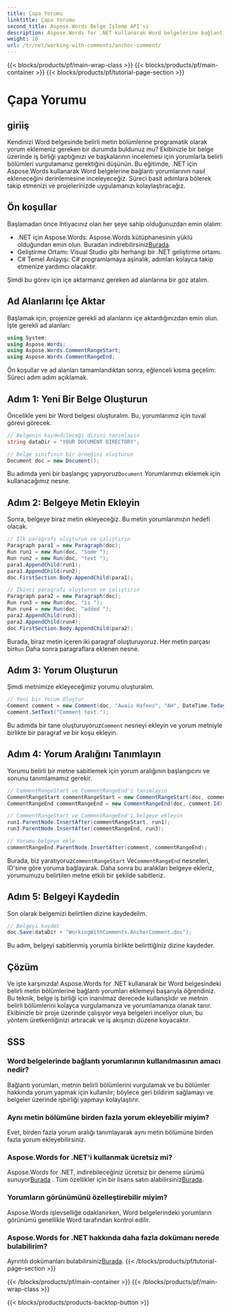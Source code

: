 ```yaml
---
title: Çapa Yorumu
linktitle: Çapa Yorumu
second_title: Aspose.Words Belge İşleme API'si
description: Aspose.Words for .NET kullanarak Word belgelerine bağlantı yorumlarının nasıl ekleneceğini öğrenin. Verimli belge işbirliği için adım adım kılavuzumuzu izleyin.
weight: 10
url: /tr/net/working-with-comments/anchor-comment/
---
```


{{< blocks/products/pf/main-wrap-class >}}
{{< blocks/products/pf/main-container >}}
{{< blocks/products/pf/tutorial-page-section >}}

# Çapa Yorumu

## giriiş

Kendinizi Word belgesinde belirli metin bölümlerine programatik olarak yorum eklemeniz gereken bir durumda buldunuz mu? Ekibinizle bir belge üzerinde iş birliği yaptığınızı ve başkalarının incelemesi için yorumlarla belirli bölümleri vurgulamanız gerektiğini düşünün. Bu eğitimde, .NET için Aspose.Words kullanarak Word belgelerine bağlantı yorumlarının nasıl ekleneceğini derinlemesine inceleyeceğiz. Süreci basit adımlara bölerek takip etmenizi ve projelerinizde uygulamanızı kolaylaştıracağız.

## Ön koşullar

Başlamadan önce ihtiyacınız olan her şeye sahip olduğunuzdan emin olalım:

-  .NET için Aspose.Words: Aspose.Words kütüphanesinin yüklü olduğundan emin olun. Buradan indirebilirsiniz[Burada](https://releases.aspose.com/words/net/).
- Geliştirme Ortamı: Visual Studio gibi herhangi bir .NET geliştirme ortamı.
- C# Temel Anlayışı: C# programlamaya aşinalık, adımları kolayca takip etmenize yardımcı olacaktır.

Şimdi bu görev için içe aktarmanız gereken ad alanlarına bir göz atalım.

## Ad Alanlarını İçe Aktar

Başlamak için, projenize gerekli ad alanlarını içe aktardığınızdan emin olun. İşte gerekli ad alanları:

```csharp
using System;
using Aspose.Words;
using Aspose.Words.CommentRangeStart;
using Aspose.Words.CommentRangeEnd;
```

Ön koşullar ve ad alanları tamamlandıktan sonra, eğlenceli kısma geçelim: Süreci adım adım açıklamak.

## Adım 1: Yeni Bir Belge Oluşturun

Öncelikle yeni bir Word belgesi oluşturalım. Bu, yorumlarımız için tuval görevi görecek.

```csharp
// Belgenin kaydedileceği dizini tanımlayın
string dataDir = "YOUR DOCUMENT DIRECTORY";        

// Belge sınıfının bir örneğini oluşturun
Document doc = new Document();
```

 Bu adımda yeni bir başlangıç yapıyoruz`Document` Yorumlarımızı eklemek için kullanacağımız nesne.

## Adım 2: Belgeye Metin Ekleyin

Sonra, belgeye biraz metin ekleyeceğiz. Bu metin yorumlarımızın hedefi olacak.

```csharp
// İlk paragrafı oluşturun ve çalıştırın
Paragraph para1 = new Paragraph(doc);
Run run1 = new Run(doc, "Some ");
Run run2 = new Run(doc, "text ");
para1.AppendChild(run1);
para1.AppendChild(run2);
doc.FirstSection.Body.AppendChild(para1);

// İkinci paragrafı oluşturun ve çalıştırın
Paragraph para2 = new Paragraph(doc);
Run run3 = new Run(doc, "is ");
Run run4 = new Run(doc, "added ");
para2.AppendChild(run3);
para2.AppendChild(run4);
doc.FirstSection.Body.AppendChild(para2);
```

 Burada, biraz metin içeren iki paragraf oluşturuyoruz. Her metin parçası bir`Run` Daha sonra paragraflara eklenen nesne.

## Adım 3: Yorum Oluşturun

Şimdi metnimize ekleyeceğimiz yorumu oluşturalım.

```csharp
// Yeni bir Yorum Oluştur
Comment comment = new Comment(doc, "Awais Hafeez", "AH", DateTime.Today);
comment.SetText("Comment text.");
```

 Bu adımda bir tane oluşturuyoruz`Comment` nesneyi ekleyin ve yorum metniyle birlikte bir paragraf ve bir koşu ekleyin.

## Adım 4: Yorum Aralığını Tanımlayın

Yorumu belirli bir metne sabitlemek için yorum aralığının başlangıcını ve sonunu tanımlamamız gerekir.

```csharp
// CommentRangeStart ve CommentRangeEnd'i tanımlayın
CommentRangeStart commentRangeStart = new CommentRangeStart(doc, comment.Id);
CommentRangeEnd commentRangeEnd = new CommentRangeEnd(doc, comment.Id);

// CommentRangeStart ve CommentRangeEnd'i belgeye ekleyin
run1.ParentNode.InsertAfter(commentRangeStart, run1);
run3.ParentNode.InsertAfter(commentRangeEnd, run3);

// Yorumu belgeye ekle
commentRangeEnd.ParentNode.InsertAfter(comment, commentRangeEnd);
```

 Burada, biz yaratıyoruz`CommentRangeStart` Ve`CommentRangeEnd` nesneleri, ID'sine göre yoruma bağlayarak. Daha sonra bu aralıkları belgeye ekleriz, yorumumuzu belirtilen metne etkili bir şekilde sabitleriz.

## Adım 5: Belgeyi Kaydedin

Son olarak belgemizi belirtilen dizine kaydedelim.

```csharp
// Belgeyi kaydet
doc.Save(dataDir + "WorkingWithComments.AnchorComment.doc");
```

Bu adım, belgeyi sabitlenmiş yorumla birlikte belirttiğiniz dizine kaydeder.

## Çözüm

Ve işte karşınızda! Aspose.Words for .NET kullanarak bir Word belgesindeki belirli metin bölümlerine bağlantı yorumları eklemeyi başarıyla öğrendiniz. Bu teknik, belge iş birliği için inanılmaz derecede kullanışlıdır ve metnin belirli bölümlerini kolayca vurgulamanıza ve yorumlamanıza olanak tanır. Ekibinizle bir proje üzerinde çalışıyor veya belgeleri inceliyor olun, bu yöntem üretkenliğinizi artıracak ve iş akışınızı düzene koyacaktır.

## SSS

### Word belgelerinde bağlantı yorumlarının kullanılmasının amacı nedir?
Bağlantı yorumları, metnin belirli bölümlerini vurgulamak ve bu bölümler hakkında yorum yapmak için kullanılır; böylece geri bildirim sağlamayı ve belgeler üzerinde işbirliği yapmayı kolaylaştırır.

### Aynı metin bölümüne birden fazla yorum ekleyebilir miyim?
Evet, birden fazla yorum aralığı tanımlayarak aynı metin bölümüne birden fazla yorum ekleyebilirsiniz.

### Aspose.Words for .NET'i kullanmak ücretsiz mi?
 Aspose.Words for .NET, indirebileceğiniz ücretsiz bir deneme sürümü sunuyor[Burada](https://releases.aspose.com/) . Tüm özellikler için bir lisans satın alabilirsiniz[Burada](https://purchase.aspose.com/buy).

### Yorumların görünümünü özelleştirebilir miyim?
Aspose.Words işlevselliğe odaklanırken, Word belgelerindeki yorumların görünümü genellikle Word tarafından kontrol edilir.

### Aspose.Words for .NET hakkında daha fazla dokümanı nerede bulabilirim?
 Ayrıntılı dokümanları bulabilirsiniz[Burada](https://reference.aspose.com/words/net/).
{{< /blocks/products/pf/tutorial-page-section >}}

{{< /blocks/products/pf/main-container >}}
{{< /blocks/products/pf/main-wrap-class >}}

{{< blocks/products/products-backtop-button >}}
